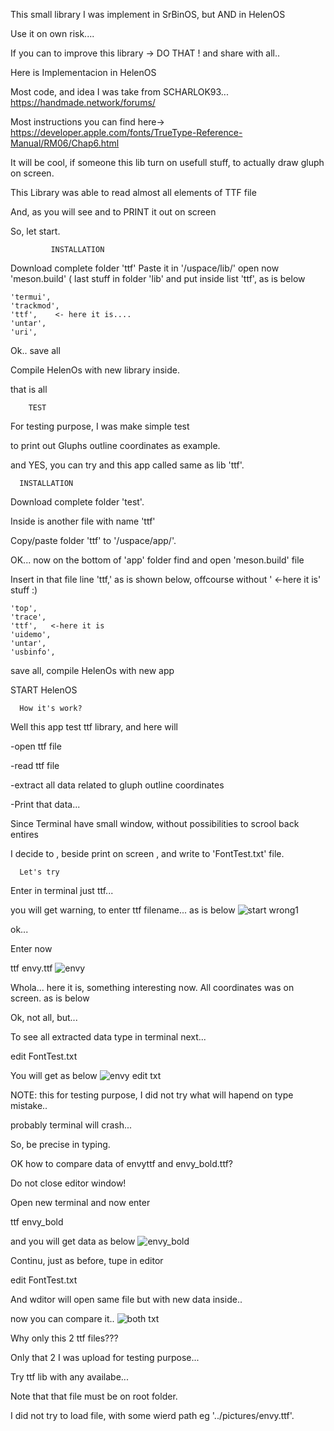This small library I was implement in SrBinOS, but AND in HelenOS

Use it on own risk....

If you can to improve this library -> DO THAT !  and share with all..

Here is Implementacion in HelenOS

Most code, and idea I was take from SCHARLOK93... https://handmade.network/forums/

Most instructions you can find here-> 
https://developer.apple.com/fonts/TrueType-Reference-Manual/RM06/Chap6.html

It will be cool, if someone this lib turn on usefull stuff, to actually draw gluph on screen.

This Library was able to read almost all elements of TTF file

And, as you will see and to PRINT it out on screen


 So, let start.
 
             INSTALLATION
 
 Download complete folder 'ttf' 
 Paste it in '/uspace/lib/'
 open now 'meson.build' ( last stuff in folder 'lib' and put inside list 'ttf', as is below

 	'termui',
	'trackmod',
	'ttf',    <- here it is....
	'untar',
	'uri',

 Ok.. save all
 
 Compile HelenOs with new library inside.
 
 that is all


        TEST

For testing purpose, I was make simple test

to print out Gluphs outline coordinates as example.

and YES, you can try and this app called same as lib 'ttf'.


      INSTALLATION
      
Download complete folder 'test'.

Inside is another file with name 'ttf'

Copy/paste folder 'ttf' to '/uspace/app/'.

OK... now on the bottom of 'app' folder find and open 'meson.build' file

Insert in that file line 'ttf,'   as is shown below, offcourse without ' <-here it is' stuff :)

	'top',
	'trace',
	'ttf',   <-here it is
	'uidemo',
	'untar',
	'usbinfo',
save all, compile HelenOs with new app

START HelenOS


      How it's work?


Well this app test ttf library, and here will 

-open ttf file

-read ttf file

-extract all data related to gluph outline coordinates

-Print that data...


Since Terminal have small window, without possibilities to scrool back entires

I decide to , beside print on screen , and write to 'FontTest.txt' file.

      Let's try
Enter in terminal just ttf... 

you will get warning, to enter ttf filename... as is below
![start wrong1](https://github.com/user-attachments/assets/89c6fa26-a3df-4ce6-bc7c-d6789d4457dd)

ok...

Enter now 

 ttf envy.ttf
![envy](https://github.com/user-attachments/assets/d2bfb150-3f96-4c93-8f2b-1fd400dbff46)

Whola... here it is, something interesting now. All coordinates was on screen. as is below

Ok, not all, but...

To see all extracted data type in terminal next...

edit FontTest.txt

You will get as below
![envy edit txt](https://github.com/user-attachments/assets/799e5c54-492d-4525-b24a-8964d76d4038)

NOTE: this for testing purpose, I did not try what will hapend on type mistake..

probably terminal will crash...

So, be precise in typing.

OK how to compare data of envyttf and envy_bold.ttf?

Do not close editor window!

Open new terminal and now enter

ttf envy_bold

and you will get data as below 
![envy_bold](https://github.com/user-attachments/assets/b0845fbb-5b9b-4814-b346-575e8c6db9a0)

Continu, just as before, tupe in editor

edit FontTest.txt

And wditor will open same file but with new data inside..

now you can compare it.. 
![both txt](https://github.com/user-attachments/assets/44008347-3da2-4595-a270-b51efd4f0f3a)


Why only this 2 ttf files???

Only that 2 I was upload for testing purpose...

Try ttf lib with any availabe...

Note that that file must be on root folder.

I did not try to load file, with some wierd path eg '../pictures/envy.ttf'.








 
